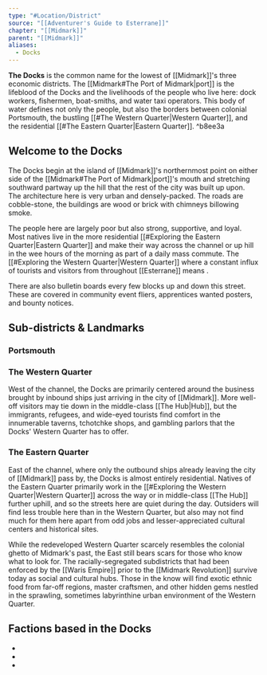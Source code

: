 ```yaml
---
type: "#Location/District"
source: "[[Adventurer's Guide to Esterrane]]"
chapter: "[[Midmark]]"
parent: "[[Midmark]]"
aliases:
  - Docks
---
```

**The Docks** is the common name for the lowest of [[Midmark]]'s three economic districts. The [[Midmark#The Port of Midmark|port]] is the lifeblood of the Docks and the livelihoods of the people who live here: dock workers, fishermen, boat-smiths, and water taxi operators. This body of water defines not only the people, but also the borders between colonial Portsmouth, the bustling [[#The Western Quarter|Western Quarter]], and the residential [[#The Eastern Quarter|Eastern Quarter]]. ^b8ee3a

## Welcome to the Docks

The Docks begin at the island of [[Midmark]]'s northernmost point on either side of the [[Midmark#The Port of Midmark|port]]'s mouth and stretching southward partway up the hill that the rest of the city was built up upon. The architecture here is very urban and densely-packed. The roads are cobble-stone, the buildings are wood or brick with chimneys billowing smoke.

The people here are largely poor but also strong, supportive, and loyal. Most natives live in the more residential [[#Exploring the Eastern Quarter|Eastern Quarter]] and make their way across the channel or up hill in the wee hours of the morning as part of a daily mass commute. The [[#Exploring the Western Quarter|Western Quarter]] where a constant influx of tourists and visitors from throughout [[Esterrane]] means .


There are also bulletin boards every few blocks up and down this street. These are covered in community event fliers, apprentices wanted posters, and bounty notices.

## Sub-districts & Landmarks

### Portsmouth

### The Western Quarter

West of the channel, the Docks are primarily centered around the business brought by inbound ships just arriving in the city of [[Midmark]]. More well-off visitors may tie down in the middle-class [[The Hub|Hub]], but the immigrants, refugees, and wide-eyed tourists find comfort in the innumerable taverns, tchotchke shops, and gambling parlors that the Docks' Western Quarter has to offer.

### The Eastern Quarter

East of the channel, where only the outbound ships already leaving the city of [[Midmark]] pass by, the Docks is almost entirely residential. Natives of the Eastern Quarter primarily work in the [[#Exploring the Western Quarter|Western Quarter]] across the way or in middle-class [[The Hub]] further uphill, and so the streets here are quiet during the day. Outsiders will find less trouble here than in the Western Quarter, but also may not find much for them here apart from odd jobs and lesser-appreciated cultural centers and historical sites.

While the redeveloped Western Quarter scarcely resembles the colonial ghetto of Midmark's past, the East still bears scars for those who know what to look for. The racially-segregated subdistricts that had been enforced by the [[Waris Empire]] prior to the [[Midmark Revolution]] survive today as social and cultural hubs. Those in the know will find exotic ethnic food from far-off regions, master craftsmen, and other hidden gems nestled in the sprawling, sometimes labyrinthine urban environment of the Western Quarter.

## Factions based in the Docks
- 
- 
- 